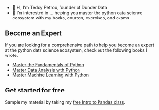 - 👋 Hi, I’m Teddy Petrou, founder of Dunder Data
- 👀 I’m interested in ... helping you master the python data science ecosystem with my books, courses, exercises, and exams

## Become an Expert

If you are looking for a comprehensive path to help you become an expert at the python data science ecosystem, check out the following books I wrote.

* [Master the Fundamentals of Python][1]
* [Master Data Analysis with Python][2]
* [Master Machine Learning with Python][3]

## Get started for free

Sample my material by taking my [free Intro to Pandas class][4].

[0]: https://dunderdata.com
[1]: https://www.dunderdata.com/master-the-fundamentals-of-python
[2]: https://www.dunderdata.com/master-data-analysis-with-python
[3]: https://www.dunderdata.com/master-machine-learning-with-python
[4]: https://www.dunderdata.com/intro-to-pandas
